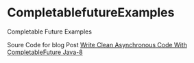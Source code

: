 # CompletablefutureExamples
Completable Future Examples

Soure Code for blog Post  [Write Clean Asynchronous Code With CompletableFuture Java-8](https://nirajsonawane.github.io/2019/01/27/Write-Clean-asynchronous-code-with-CompletableFuture-Java-8/)
